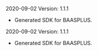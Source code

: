 2020-09-02 Version: 1.1.1
- Generated SDK for BAASPLUS.

2020-09-02 Version: 1.1.1
- Generated SDK for BAASPLUS.

